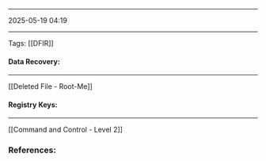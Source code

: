 
----
2025-05-19 04:19

--------------------------
Tags: [[DFIR]]





#### Data Recovery:
---
[[Deleted File - Root-Me]]


#### Registry Keys:
------
[[Command and Control - Level 2]]
### References:




